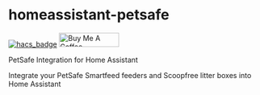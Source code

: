 # homeassistant-petsafe

[![hacs_badge](https://img.shields.io/badge/HACS-Default-41BDF5.svg?style=for-the-badge)](https://github.com/hacs/integration)
<a href="https://www.buymeacoffee.com/dcmeglio" target="_blank"><img src="https://cdn.buymeacoffee.com/buttons/default-orange.png" alt="Buy Me A Coffee" height="28" width="119"></a>

PetSafe Integration for Home Assistant

Integrate your PetSafe Smartfeed feeders and Scoopfree litter boxes into Home Assistant
